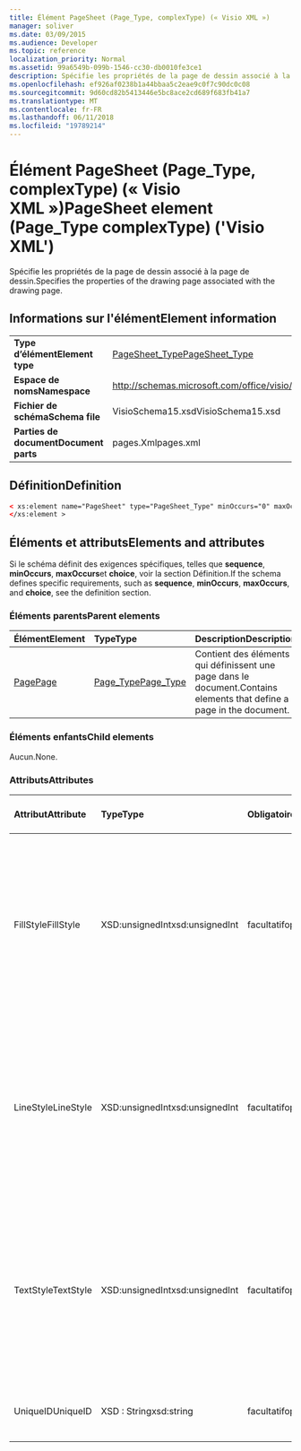 ```yaml
---
title: Élément PageSheet (Page_Type, complexType) (« Visio XML »)
manager: soliver
ms.date: 03/09/2015
ms.audience: Developer
ms.topic: reference
localization_priority: Normal
ms.assetid: 99a6549b-099b-1546-cc30-db0010fe3ce1
description: Spécifie les propriétés de la page de dessin associé à la page de dessin.
ms.openlocfilehash: ef926af0238b1a44bbaa5c2eae9c0f7c90dc0c08
ms.sourcegitcommit: 9d60cd82b5413446e5bc8ace2cd689f683fb41a7
ms.translationtype: MT
ms.contentlocale: fr-FR
ms.lasthandoff: 06/11/2018
ms.locfileid: "19789214"
---
```

# <a name="pagesheet-element-pagetype-complextype-visio-xml"></a><span data-ttu-id="83b7d-103">Élément PageSheet (Page_Type, complexType) (« Visio XML »)</span><span class="sxs-lookup"><span data-stu-id="83b7d-103">PageSheet element (Page_Type complexType) ('Visio XML')</span></span>

<span data-ttu-id="83b7d-104">Spécifie les propriétés de la page de dessin associé à la page de dessin.</span><span class="sxs-lookup"><span data-stu-id="83b7d-104">Specifies the properties of the drawing page associated with the drawing page.</span></span>
  
## <a name="element-information"></a><span data-ttu-id="83b7d-105">Informations sur l'élément</span><span class="sxs-lookup"><span data-stu-id="83b7d-105">Element information</span></span>

|||
|:-----|:-----|
|<span data-ttu-id="83b7d-106">**Type d’élément**</span><span class="sxs-lookup"><span data-stu-id="83b7d-106">**Element type**</span></span> <br/> |[<span data-ttu-id="83b7d-107">PageSheet_Type</span><span class="sxs-lookup"><span data-stu-id="83b7d-107">PageSheet_Type</span></span>](pagesheet_type-complextypevisio-xml.md) <br/> |
|<span data-ttu-id="83b7d-108">**Espace de noms**</span><span class="sxs-lookup"><span data-stu-id="83b7d-108">**Namespace**</span></span> <br/> |http://schemas.microsoft.com/office/visio/2012/main  <br/> |
|<span data-ttu-id="83b7d-109">**Fichier de schéma**</span><span class="sxs-lookup"><span data-stu-id="83b7d-109">**Schema file**</span></span> <br/> |<span data-ttu-id="83b7d-110">VisioSchema15.xsd</span><span class="sxs-lookup"><span data-stu-id="83b7d-110">VisioSchema15.xsd</span></span>  <br/> |
|<span data-ttu-id="83b7d-111">**Parties de document**</span><span class="sxs-lookup"><span data-stu-id="83b7d-111">**Document parts**</span></span> <br/> |<span data-ttu-id="83b7d-112">pages.Xml</span><span class="sxs-lookup"><span data-stu-id="83b7d-112">pages.xml</span></span>  <br/> |
   
## <a name="definition"></a><span data-ttu-id="83b7d-113">Définition</span><span class="sxs-lookup"><span data-stu-id="83b7d-113">Definition</span></span>

```XML
< xs:element name="PageSheet" type="PageSheet_Type" minOccurs="0" maxOccurs="1" >
</xs:element > 
```

## <a name="elements-and-attributes"></a><span data-ttu-id="83b7d-114">Éléments et attributs</span><span class="sxs-lookup"><span data-stu-id="83b7d-114">Elements and attributes</span></span>

<span data-ttu-id="83b7d-115">Si le schéma définit des exigences spécifiques, telles que **sequence**, **minOccurs**, **maxOccurs**et **choice**, voir la section Définition.</span><span class="sxs-lookup"><span data-stu-id="83b7d-115">If the schema defines specific requirements, such as **sequence**, **minOccurs**, **maxOccurs**, and **choice**, see the definition section.</span></span> 
  
### <a name="parent-elements"></a><span data-ttu-id="83b7d-116">Éléments parents</span><span class="sxs-lookup"><span data-stu-id="83b7d-116">Parent elements</span></span>

|<span data-ttu-id="83b7d-117">**Élément**</span><span class="sxs-lookup"><span data-stu-id="83b7d-117">**Element**</span></span>|<span data-ttu-id="83b7d-118">**Type**</span><span class="sxs-lookup"><span data-stu-id="83b7d-118">**Type**</span></span>|<span data-ttu-id="83b7d-119">**Description**</span><span class="sxs-lookup"><span data-stu-id="83b7d-119">**Description**</span></span>|
|:-----|:-----|:-----|
|[<span data-ttu-id="83b7d-120">Page</span><span class="sxs-lookup"><span data-stu-id="83b7d-120">Page</span></span>](page-element-pages_type-complextypevisio-xml.md) <br/> |[<span data-ttu-id="83b7d-121">Page_Type</span><span class="sxs-lookup"><span data-stu-id="83b7d-121">Page_Type</span></span>](page_type-complextypevisio-xml.md) <br/> |<span data-ttu-id="83b7d-122">Contient des éléments qui définissent une page dans le document.</span><span class="sxs-lookup"><span data-stu-id="83b7d-122">Contains elements that define a page in the document.</span></span>  <br/> |
   
### <a name="child-elements"></a><span data-ttu-id="83b7d-123">Éléments enfants</span><span class="sxs-lookup"><span data-stu-id="83b7d-123">Child elements</span></span>

<span data-ttu-id="83b7d-124">Aucun.</span><span class="sxs-lookup"><span data-stu-id="83b7d-124">None.</span></span>
  
### <a name="attributes"></a><span data-ttu-id="83b7d-125">Attributs</span><span class="sxs-lookup"><span data-stu-id="83b7d-125">Attributes</span></span>

|<span data-ttu-id="83b7d-126">**Attribut**</span><span class="sxs-lookup"><span data-stu-id="83b7d-126">**Attribute**</span></span>|<span data-ttu-id="83b7d-127">**Type**</span><span class="sxs-lookup"><span data-stu-id="83b7d-127">**Type**</span></span>|<span data-ttu-id="83b7d-128">**Obligatoire**</span><span class="sxs-lookup"><span data-stu-id="83b7d-128">**Required**</span></span>|<span data-ttu-id="83b7d-129">**Description**</span><span class="sxs-lookup"><span data-stu-id="83b7d-129">**Description**</span></span>|<span data-ttu-id="83b7d-130">**Valeurs possibles**</span><span class="sxs-lookup"><span data-stu-id="83b7d-130">**Possible values**</span></span>|
|:-----|:-----|:-----|:-----|:-----|
|<span data-ttu-id="83b7d-131">FillStyle</span><span class="sxs-lookup"><span data-stu-id="83b7d-131">FillStyle</span></span>  <br/> |<span data-ttu-id="83b7d-132">XSD:unsignedInt</span><span class="sxs-lookup"><span data-stu-id="83b7d-132">xsd:unsignedInt</span></span>  <br/> |<span data-ttu-id="83b7d-133">facultatif</span><span class="sxs-lookup"><span data-stu-id="83b7d-133">optional</span></span>  <br/> |<span data-ttu-id="83b7d-134">Spécifie l’ID de la feuille de style à partir duquel hériter de la mise en forme de remplissage.</span><span class="sxs-lookup"><span data-stu-id="83b7d-134">Specifies the ID of the style sheet from which to inherit fill formatting.</span></span> <span data-ttu-id="83b7d-135">Il doit être la valeur de l’attribut **ID** associé à une **StyleSheet_Type** dans le dessin.</span><span class="sxs-lookup"><span data-stu-id="83b7d-135">It MUST be the value of the **ID** attribute associated with a **StyleSheet_Type** in the drawing.</span></span>  <br/> |<span data-ttu-id="83b7d-136">Valeurs du type xsd:unsignedInt.</span><span class="sxs-lookup"><span data-stu-id="83b7d-136">Values of the xsd:unsignedInt type.</span></span>  <br/> |
|<span data-ttu-id="83b7d-137">LineStyle</span><span class="sxs-lookup"><span data-stu-id="83b7d-137">LineStyle</span></span>  <br/> |<span data-ttu-id="83b7d-138">XSD:unsignedInt</span><span class="sxs-lookup"><span data-stu-id="83b7d-138">xsd:unsignedInt</span></span>  <br/> |<span data-ttu-id="83b7d-139">facultatif</span><span class="sxs-lookup"><span data-stu-id="83b7d-139">optional</span></span>  <br/> |<span data-ttu-id="83b7d-140">Spécifie l’ID de la feuille de style à partir duquel hériter de la mise en forme de ligne.</span><span class="sxs-lookup"><span data-stu-id="83b7d-140">Specifies the ID of the style sheet from which to inherit line formatting.</span></span> <span data-ttu-id="83b7d-141">Il doit être la valeur de l’attribut **ID** associé à une **StyleSheet_Type** dans le dessin.</span><span class="sxs-lookup"><span data-stu-id="83b7d-141">It MUST be the value of the **ID** attribute associated with a **StyleSheet_Type** in the drawing.</span></span>  <br/> |<span data-ttu-id="83b7d-142">Valeurs du type xsd:unsignedInt.</span><span class="sxs-lookup"><span data-stu-id="83b7d-142">Values of the xsd:unsignedInt type.</span></span>  <br/> |
|<span data-ttu-id="83b7d-143">TextStyle</span><span class="sxs-lookup"><span data-stu-id="83b7d-143">TextStyle</span></span>  <br/> |<span data-ttu-id="83b7d-144">XSD:unsignedInt</span><span class="sxs-lookup"><span data-stu-id="83b7d-144">xsd:unsignedInt</span></span>  <br/> |<span data-ttu-id="83b7d-145">facultatif</span><span class="sxs-lookup"><span data-stu-id="83b7d-145">optional</span></span>  <br/> |<span data-ttu-id="83b7d-146">Spécifie l’ID de la feuille de style à partir duquel hériter de la mise en forme de texte.</span><span class="sxs-lookup"><span data-stu-id="83b7d-146">Specifies the ID of the style sheet from which to inherit text formatting.</span></span> <span data-ttu-id="83b7d-147">Il doit être la valeur de l’attribut **ID** associé à une **StyleSheet_Type** dans le dessin.</span><span class="sxs-lookup"><span data-stu-id="83b7d-147">It MUST be the value of the **ID** attribute associated with a **StyleSheet_Type** in the drawing.</span></span>  <br/> |<span data-ttu-id="83b7d-148">Valeurs du type xsd:unsignedInt.</span><span class="sxs-lookup"><span data-stu-id="83b7d-148">Values of the xsd:unsignedInt type.</span></span>  <br/> |
|<span data-ttu-id="83b7d-149">UniqueID</span><span class="sxs-lookup"><span data-stu-id="83b7d-149">UniqueID</span></span>  <br/> |<span data-ttu-id="83b7d-150">XSD : String</span><span class="sxs-lookup"><span data-stu-id="83b7d-150">xsd:string</span></span>  <br/> |<span data-ttu-id="83b7d-151">facultatif</span><span class="sxs-lookup"><span data-stu-id="83b7d-151">optional</span></span>  <br/> |<span data-ttu-id="83b7d-152">ID unique de l’élément dans l’élément parent.</span><span class="sxs-lookup"><span data-stu-id="83b7d-152">The unique ID of the element within its parent element.</span></span>  <br/> |<span data-ttu-id="83b7d-153">Valeurs du type xsd : String.</span><span class="sxs-lookup"><span data-stu-id="83b7d-153">Values of the xsd:string type.</span></span>  <br/> |
   

